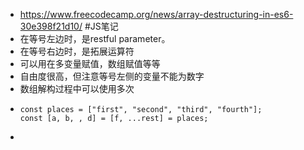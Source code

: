 - https://www.freecodecamp.org/news/array-destructuring-in-es6-30e398f21d10/ #JS笔记
- 在等号左边时，是restful parameter。
- 在等号右边时，是拓展运算符
- 可以用在多变量赋值，数组赋值等等
- 自由度很高，但注意等号左侧的变量不能为数字
- 数组解构过程中可以使用多次
- ```
  const places = ["first", "second", "third", "fourth"];
  const [a, b, , d] = [f, ...rest] = places;
  ```
-